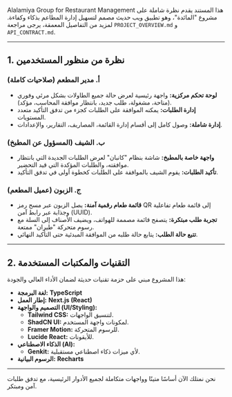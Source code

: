 Alalamiya Group for Restaurant Management
هذا المستند يقدم نظرة شاملة على مشروع "المائدة"، وهو تطبيق ويب حديث مصمم لتسهيل إدارة المطاعم بذكاء وكفاءة. لمزيد من التفاصيل المعمقة، يرجى مراجعة `PROJECT_OVERVIEW.md` و `API_CONTRACT.md`.

---

## 1. نظرة من منظور المستخدمين

### أ. مدير المطعم (صلاحيات كاملة)
*   **لوحة تحكم مركزية:** واجهة رئيسية لعرض حالة جميع الطاولات بشكل مرئي وفوري (متاحة، مشغولة، طلب جديد، بانتظار موافقة المحاسب، مؤكد).
*   **إدارة الطلبات:** يمكنه الموافقة على الطلبات كجزء من تدفق التأكيد متعدد المستويات.
*   **إدارة شاملة:** وصول كامل إلى أقسام إدارة القائمة، المصاريف، التقارير، والإعدادات.

### ب. الشيف (المسؤول عن المطبخ)
*   **واجهة خاصة بالمطبخ:** شاشة بنظام "كانبان" لعرض الطلبات الجديدة التي بانتظار موافقته، والطلبات المؤكدة التي قيد التحضير.
*   **تأكيد الطلبات:** يقوم الشيف بالموافقة على الطلبات كخطوة أولى في تدفق التأكيد.

### ج. الزبون (عميل المطعم)
*   **قائمة طعام رقمية آمنة:** يصل الزبون عبر مسح رمز QR إلى قائمة طعام تفاعلية وجذابة عبر رابط آمن (UUID).
*   **تجربة طلب مبتكرة:** يتصفح قائمة مصممة للهواتف، ويضيف الأصناف إلى السلة مع رسوم متحركة "طيران" ممتعة.
*   **تتبع حالة الطلب:** يتابع حالة طلبه من الموافقة المبدئية حتى التأكيد النهائي.

---

## 2. التقنيات والمكتبات المستخدمة

هذا المشروع مبني على حزمة تقنيات حديثة لضمان الأداء العالي والجودة:

-   **لغة البرمجة:** **TypeScript**
-   **إطار العمل:** **Next.js (React)**
-   **التصميم والواجهة (UI/Styling):**
    -   **Tailwind CSS:** لتنسيق الواجهات.
    -   **ShadCN UI:** لمكونات واجهة المستخدم.
    -   **Framer Motion:** للرسوم المتحركة.
    -   **Lucide React:** للأيقونات.
-   **الذكاء الاصطناعي (AI):**
    -   **Genkit:** لأي ميزات ذكاء اصطناعي مستقبلية.
-   **الرسوم البيانية:** **Recharts**

---

نحن نمتلك الآن أساسًا متينًا وواجهات متكاملة لجميع الأدوار الرئيسية، مع تدفق طلبات آمن ومبتكر.
